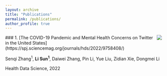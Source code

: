 ```yaml
---
layout: archive
title: "Publications"
permalink: /publications/
author_profile: true
---
```

<img style="float: right;" src="mentalhealth.jpg">
### 1. [The COVID-19 Pandemic and Mental Health Concerns on Twitter in the United States](https://spj.sciencemag.org/journals/hds/2022/9758408/)

Senqi Zhang$^1$, **Li Sun$^1$**, Daiwei Zhang, Pin Li, Yue Liu, Zidian Xie, Dongmei Li

Health Data Science, 2022

